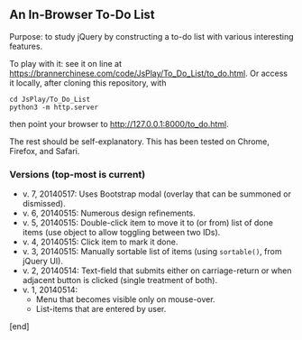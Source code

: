 ## An In-Browser To-Do List

Purpose: to study jQuery by constructing a to-do list with various interesting features.

To play with it: see it on line at https://brannerchinese.com/code/JsPlay/To_Do_List/to_do.html. Or access it locally, after cloning this repository, with

    cd JsPlay/To_Do_List
    python3 -m http.server

then point your browser to http://127.0.0.1:8000/to_do.html.

The rest should be self-explanatory. This has been tested on Chrome, Firefox, and Safari.

### Versions (top-most is current)

 * v. 7, 20140517: Uses Bootstrap modal (overlay that can be summoned or dismissed).
 * v. 6, 20140515: Numerous design refinements.
 * v. 5, 20140515: Double-click item to move it to (or from) list of done items (use object to allow toggling between two IDs).
 * v. 4, 20140515: Click item to mark it done.
 * v. 3, 20140515: Manually sortable list of items (using `sortable()`, from jQuery UI).
 * v. 2, 20140514: Text-field that submits either on carriage-return or when adjacent button is clicked (single treatment of both). 
 * v. 1, 20140514: 
   * Menu that becomes visible only on mouse-over.
   * List-items that are entered by user.

[end]
